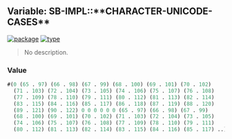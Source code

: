 ## Variable: SB-IMPL::\*\*CHARACTER-UNICODE-CASES\*\*
[![package](https://img.shields.io/badge/Package-SB--IMPL-5f9ea0.svg?style=social&colorA=999999)](../) [![type](https://img.shields.io/badge/Type-Variable-5f9ea0.svg?style=social&colorA=999999)](../#variable) 

> No description.

### Value
```cl
#(0 (65 . 97) (66 . 98) (67 . 99) (68 . 100) (69 . 101) (70 . 102)
  (71 . 103) (72 . 104) (73 . 105) (74 . 106) (75 . 107) (76 . 108)
  (77 . 109) (78 . 110) (79 . 111) (80 . 112) (81 . 113) (82 . 114)
  (83 . 115) (84 . 116) (85 . 117) (86 . 118) (87 . 119) (88 . 120)
  (89 . 121) (90 . 122) 0 0 0 0 0 0 (65 . 97) (66 . 98) (67 . 99)
  (68 . 100) (69 . 101) (70 . 102) (71 . 103) (72 . 104) (73 . 105)
  (74 . 106) (75 . 107) (76 . 108) (77 . 109) (78 . 110) (79 . 111)
  (80 . 112) (81 . 113) (82 . 114) (83 . 115) (84 . 116) (85 . 117) ..)
```
